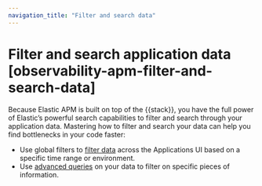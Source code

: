 ```yaml
---
navigation_title: "Filter and search data"
---
```


# Filter and search application data [observability-apm-filter-and-search-data]


Because Elastic APM is built on top of the {{stack}}, you have the full power of Elastic’s powerful search capabilities to filter and search through your application data. Mastering how to filter and search your data can help you find bottlenecks in your code faster:

* Use global filters to [filter data](../../../solutions/observability/apps/filter-application-data.md) across the Applications UI based on a specific time range or environment.
* Use [advanced queries](../../../solutions/observability/apps/use-advanced-queries-on-application-data.md) on your data to filter on specific pieces of information.



